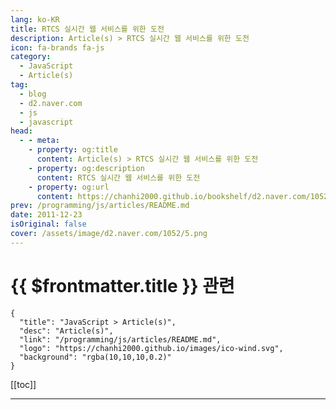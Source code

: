 ```yaml
---
lang: ko-KR
title: RTCS 실시간 웹 서비스를 위한 도전
description: Article(s) > RTCS 실시간 웹 서비스를 위한 도전
icon: fa-brands fa-js
category: 
  - JavaScript
  - Article(s)
tag: 
  - blog
  - d2.naver.com
  - js
  - javascript
head:  
  - - meta:
    - property: og:title
      content: Article(s) > RTCS 실시간 웹 서비스를 위한 도전
    - property: og:description
      content: RTCS 실시간 웹 서비스를 위한 도전
    - property: og:url
      content: https://chanhi2000.github.io/bookshelf/d2.naver.com/1052.html
prev: /programming/js/articles/README.md
date: 2011-12-23
isOriginal: false
cover: /assets/image/d2.naver.com/1052/5.png
---
```


# {{ $frontmatter.title }} 관련

```component VPCard
{
  "title": "JavaScript > Article(s)",
  "desc": "Article(s)",
  "link": "/programming/js/articles/README.md",
  "logo": "https://chanhi2000.github.io/images/ico-wind.svg",
  "background": "rgba(10,10,10,0.2)"
}
```

[[toc]]

---

<SiteInfo
  name="RTCS 실시간 웹 서비스를 위한 도전 | NAVER D2"
  desc="RTCS 실시간 웹 서비스를 위한 도전"
  url="https://d2.naver.com/helloworld/1052"
  logo="/assets/image/d2.naver.com/favicon.ico"
  preview="/assets/image/d2.naver.com/1052/5.png"/>

<!-- TODO: 작성 -->
